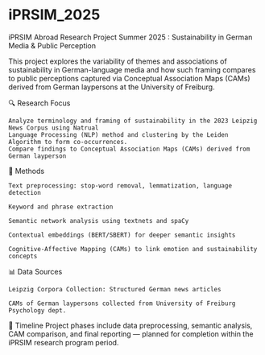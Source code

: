 # iPRSIM_2025
iPRSIM Abroad Research Project Summer 2025 : Sustainability in German Media &amp; Public Perception

This project explores the variability of themes and associations of sustainability in German-language media and how such framing compares to 
public perceptions captured via Conceptual Association Maps (CAMs) derived from German laypersons at the University of Freiburg.

🔍 Research Focus

    Analyze terminology and framing of sustainability in the 2023 Leipzig News Corpus using Natrual 
    Language Processing (NLP) method and clustering by the Leiden Algorithm to form co-occurrences.
    Compare findings to Conceptual Association Maps (CAMs) derived from German layperson

🧪 Methods

    Text preprocessing: stop-word removal, lemmatization, language detection

    Keyword and phrase extraction

    Semantic network analysis using textnets and spaCy

    Contextual embeddings (BERT/SBERT) for deeper semantic insights

    Cognitive-Affective Mapping (CAMs) to link emotion and sustainability concepts

📊 Data Sources

    Leipzig Corpora Collection: Structured German news articles

    CAMs of German laypersons collected from University of Freiburg Psychology dept. 

📅 Timeline
Project phases include data preprocessing, semantic analysis, CAM comparison, and final reporting — planned for completion within the iPRSIM research program period.
